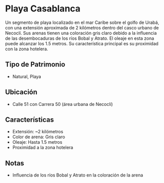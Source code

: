 # Playa Casablanca

Un segmento de playa localizado en el mar Caribe sobre el golfo de Urabá, con una extensión aproximada de 2 kilómetros dentro del casco urbano de Necoclí. Sus arenas tienen una coloración gris claro debido a la influencia de las desembocaduras de los ríos Bobal y Atrato. El oleaje en esta zona puede alcanzar los 1.5 metros. Su característica principal es su proximidad con la zona hotelera.

## Tipo de Patrimonio
- Natural, Playa

## Ubicación
- Calle 51 con Carrera 50 (área urbana de Necoclí)

## Características
- Extensión: ~2 kilómetros
- Color de arena: Gris claro
- Oleaje: Hasta 1.5 metros
- Proximidad a la zona hotelera

## Notas
- Influencia de los ríos Bobal y Atrato en la coloración de la arena 